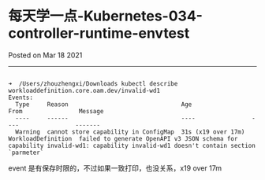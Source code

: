 # 每天学一点-Kubernetes-034-controller-runtime-envtest

Posted on Mar 18 2021

---

```shell

➜  /Users/zhouzhengxi/Downloads kubectl describe workloaddefinition.core.oam.dev/invalid-wd1
Events:
  Type     Reason                                Age                 From                Message
  ----     ------                                ----                ----                -------
  Warning  cannot store capability in ConfigMap  31s (x19 over 17m)  WorkloadDefinition  failed to generate OpenAPI v3 JSON schema for capability invalid-wd1: capability invalid-wd1 doesn't contain section `parmeter`
```

event 是有保存时限的，不过如果一致打印，也没关系，x19 over 17m
